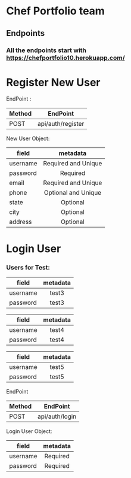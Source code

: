 # Chef Portfolio team

## Endpoints

### All the endpoints start with https://chefportfolio10.herokuapp.com/


                                 
   # Register New User
   
   EndPoint :




| Method        | EndPoint           | 
| ------------- |:-------------:| 
| POST      | api/auth/register|



                        
                                                              
   New User Object: 
   
   
   
   
   | field        | metadata           | 
   | -------------|:-------------:| 
   |  username   | Required and Unique
   |   password    |  Required   |
   |    email       |  Required and Unique |
   |   phone       |  Optional and Unique  |
   |      state       |  Optional  |
   |     city        |  Optional   |
   |    address     |  Optional    |
                    
   
   
   
 
            

   # Login User
   
  ### Users for Test: 
   
   
   
   | field        | metadata           | 
   | -------------|:-------------:| 
   | username     |     test3  | 
   | password     |     test3   |
   
   
   
   | field        | metadata           | 
   | -------------|:-------------:| 
   | username     |     test4  | 
   | password     |     test4   |
   
   
   
   
   | field        | metadata           | 
   | -------------|:-------------:| 
   | username     |     test5  | 
   | password     |     test5   |
   
   
   
   EndPoint
   
   
   Method        |           EndPoint
   | -------------|:-------------:| 
   | POST         |  api/auth/login|
                   
                       
   
   Login User Object: 
   
   
   
   | field        | metadata           | 
   | -------------|:-------------:| 
   | username     |     Required  | 
   | password     |     Required   |
   
   
   
   
   

   
